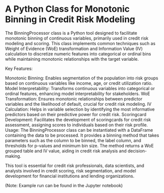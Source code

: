 # A Python Class for Monotonic Binning in Credit Risk Modeling

The BinningProcessor class is a Python tool designed to facilitate monotonic binning of continuous variables, primarily used in credit risk modeling and scoring. This class implements common techniques such as Weight of Evidence (WoE) transformation and Information Value (IV) calculation to discretize numeric features into categorical or ordinal bins while maintaining monotonic relationships with the target variable.

Key Features:

Monotonic Binning: Enables segmentation of the population into risk groups based on continuous variables like income, age, or credit utilization ratio.
Model Interpretability: Transforms continuous variables into categorical or ordinal features, enhancing model interpretability for stakeholders.
WoE Transformation: Ensures monotonic relationships between predictor variables and the likelihood of default, crucial for credit risk modeling.
IV Calculation: Helps in variable selection by identifying the most informative predictors based on their predictive power for credit risk.
Scoringcard Development: Facilitates the development of scoringcards for credit risk assessment, assigning scores to individuals based on their risk profile.
Usage:
The BinningProcessor class can be instantiated with a DataFrame containing the data to be processed. It provides a binning method that takes parameters such as the column to be binned, the label column, and thresholds for p-values and minimum bin size. The method returns a WoE grouped table and IV value, aiding in credit risk analysis and decision-making.

This tool is essential for credit risk professionals, data scientists, and analysts involved in credit scoring, risk segmentation, and model development for financial institutions and lending organizations.

(Note: Example run can be found in the Jupyter notebook)
